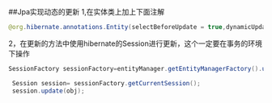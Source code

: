 ##Jpa实现动态的更新
 1,在实体类上加上下面注解
 ```java
 @org.hibernate.annotations.Entity(selectBeforeUpdate = true,dynamicUpdate = true)
 ```
 2，在更新的方法中使用hibernate的Session进行更新，这个一定要在事务的环境下操作
  ```java
  SessionFactory sessionFactory=entityManager.getEntityManagerFactory().unwrap(SessionFactory.class);
  
   Session session= sessionFactory.getCurrentSession();
   session.update(obj);
  ```
 